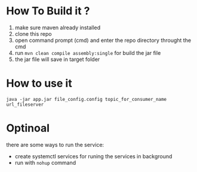 # How To Build it ?
1. make sure maven already installed
2. clone this repo
3. open command prompt (cmd) and enter the repo directory throught the cmd
4. run `mvn clean compile assembly:single` for build the jar file
5. the jar file will save in target folder

# How to use it
`java -jar app.jar file_config.config topic_for_consumer_name url_fileserver
`

# Optinoal
there are some ways to run the service:
- create systemctl services for runing the services in background
- run with `nohup` command